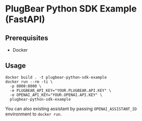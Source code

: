 # PlugBear Python SDK Example (FastAPI)

## Prerequisites

- Docker

## Usage

```shell
docker build . -t plugbear-python-sdk-example
docker run --rm -ti \
  -p 8000:8000 \
  -e PLUGBEAR_API_KEY="YOUR.PLUGBEAR.API.KEY" \
  -e OPENAI_API_KEY="YOUR.OPENAI.API.KEY" \
  plugbear-python-sdk-example
```

You can also existing assistant by passing `OPENAI_ASSISTANT_ID` environment to `docker run`.
